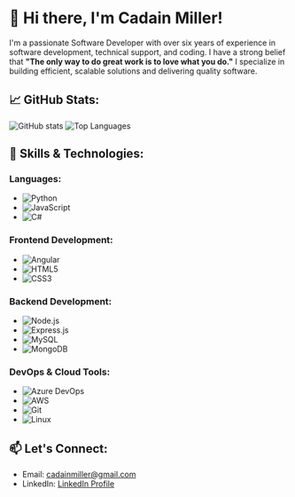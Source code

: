 # 👋 Hi there, I'm Cadain Miller!

I'm a passionate Software Developer with over six years of experience in software development, technical support, and coding. I have a strong belief that **"The only way to do great work is to love what you do."** I specialize in building efficient, scalable solutions and delivering quality software.

## 📈 GitHub Stats:

![GitHub stats](https://github-readme-stats.vercel.app/api?username=cadainmiller&show_icons=true&theme=radical) 
![Top Languages](https://github-readme-stats.vercel.app/api/top-langs/?username=cadainmiller&theme=radical)



## 🚀 Skills & Technologies:

### Languages:
- ![Python](https://img.shields.io/badge/Python-3776AB?style=for-the-badge&logo=python&logoColor=white)
- ![JavaScript](https://img.shields.io/badge/JavaScript-F7DF1E?style=for-the-badge&logo=javascript&logoColor=black)
- ![C#](https://img.shields.io/badge/C%23-239120?style=for-the-badge&logo=c-sharp&logoColor=white)
  
### Frontend Development:
- ![Angular](https://img.shields.io/badge/Angular-DD0031?style=for-the-badge&logo=angular&logoColor=white)
- ![HTML5](https://img.shields.io/badge/HTML5-E34F26?style=for-the-badge&logo=html5&logoColor=white)
- ![CSS3](https://img.shields.io/badge/CSS3-1572B6?style=for-the-badge&logo=css3&logoColor=white)

### Backend Development:
- ![Node.js](https://img.shields.io/badge/Node.js-339933?style=for-the-badge&logo=nodedotjs&logoColor=white)
- ![Express.js](https://img.shields.io/badge/Express.js-404D59?style=for-the-badge)
- ![MySQL](https://img.shields.io/badge/MySQL-4479A1?style=for-the-badge&logo=mysql&logoColor=white)
- ![MongoDB](https://img.shields.io/badge/MongoDB-47A248?style=for-the-badge&logo=mongodb&logoColor=white)

### DevOps & Cloud Tools:
- ![Azure DevOps](https://img.shields.io/badge/Azure_DevOps-0078D7?style=for-the-badge&logo=azure-devops&logoColor=white)
- ![AWS](https://img.shields.io/badge/AWS-232F3E?style=for-the-badge&logo=amazon-aws&logoColor=white)
- ![Git](https://img.shields.io/badge/Git-F05032?style=for-the-badge&logo=git&logoColor=white)
- ![Linux](https://img.shields.io/badge/Linux-FCC624?style=for-the-badge&logo=linux&logoColor=black)

## 📫 Let's Connect:
- Email: [cadainmiller@gmail.com](mailto:cadainmiller@gmail.com)
- LinkedIn: [LinkedIn Profile](https://www.linkedin.com)
